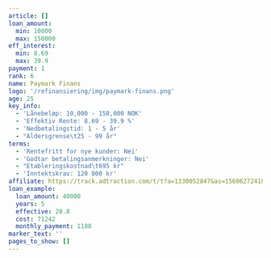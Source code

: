 ```yaml
---
article: []
loan_amount:
  min: 10000
  max: 150000
eff_interest:
  min: 8.69
  max: 39.9
payment: 1
rank: 6
name: Paymark Finans
logo: '/refinansiering/img/paymark-finans.png'
age: 25
key_info:
  - 'Lånebeløp: 10,000 - 150,000 NOK'
  - 'Effektiv Rente: 8.69 - 39.9 %'
  - 'Nedbetalingstid: 1 - 5 år'
  - "Aldersgrense\t25 - 99 år"
terms:
  - 'Rentefritt for nye kunder: Nei'
  - 'Godtar betalingsanmerkninger: Nei'
  - "Etableringskostnad\t695 kr"
  - 'Inntektskrav: 120 000 kr'
affiliate: https://track.adtraction.com/t/t?a=1330052847&as=1560627241&t=2&tk=1
loan_example:
  loan_amount: 40000
  years: 5
  effective: 28.8
  cost: 71242
  monthly_payment: 1188
marker_text: ''
pages_to_show: []
---
```

